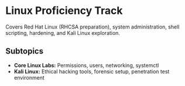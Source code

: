 # Linux Proficiency Track

Covers Red Hat Linux (RHCSA preparation), system administration, shell scripting, hardening, and Kali Linux exploration.

## Subtopics
- **Core Linux Labs:** Permissions, users, networking, systemctl
- **Kali Linux:** Ethical hacking tools, forensic setup, penetration test environment